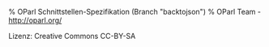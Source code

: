 % OParl Schnittstellen-Spezifikation (Branch "backtojson")
% OParl Team - <http://oparl.org/>


Lizenz: Creative Commons CC-BY-SA


